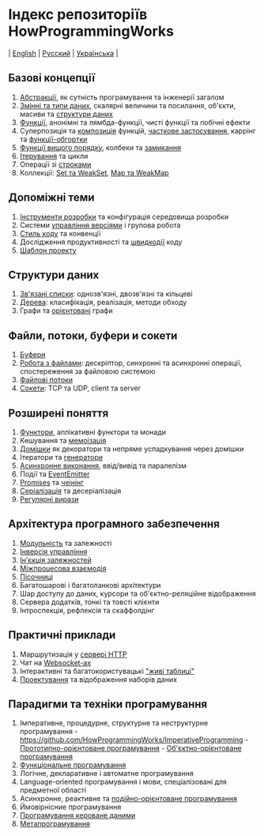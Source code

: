 # Індекс репозиторіїв HowProgrammingWorks
| [English](README.md) | [Русский](README.ru.md) | [Українська](README.ua.md) |

## Базові концепції

  1. [Абстракції](https://github.com/HowProgrammingWorks/Abstractions), як
  сутність програмування та інженерії загалом
  2. [Змінні та типи даних](https://github.com/HowProgrammingWorks/DataTypes),
  скалярні величини та посилання, об'єкти, масиви та
  [структури даних](https://github.com/HowProgrammingWorks/DataStructures)
  3. [Функції](https://github.com/HowProgrammingWorks/Function),
  анонімні та лямбда-функції, чисті функції та побічні ефекти
  4. Суперпозиція та
  [композиція](https://github.com/HowProgrammingWorks/Composition) функцій,
  [часткове застосування](https://github.com/HowProgrammingWorks/PartialApplication),
  каррінг та [функції-обгортки](https://github.com/HowProgrammingWorks/Wrapper)
  5. [Функції вищого порядку](https://github.com/HowProgrammingWorks/HigherOrderFunction),
  колбеки та [замикання](https://github.com/HowProgrammingWorks/Closure)
  6. [Ітерування](https://github.com/HowProgrammingWorks/Iteration) та цикли
  7. Операції зі [строками](https://github.com/HowProgrammingWorks/String)
  8. Коллекції: [Set та WeakSet](https://github.com/HowProgrammingWorks/Set),
  [Map та WeakMap](https://github.com/HowProgrammingWorks/KeyValue)

## Допоміжні теми

  1. [Інструменти розробки](https://github.com/HowProgrammingWorks/Tools)
  та конфігурація середовища розробки
  2. Системи [управління версіями](https://github.com/HowProgrammingWorks/VersionControl)
  і групова робота
  3. [Стиль коду](https://github.com/HowProgrammingWorks/CodeStyle) та конвенції
  4. Дослідження продуктивності та
  [швидкодії](https://github.com/HowProgrammingWorks/Benchmark) коду
  5. [Шаблон проекту](https://github.com/HowProgrammingWorks/Project)

## Структури даних

  1. [Зв'язані списки](https://github.com/HowProgrammingWorks/LinkedList):
  однозв'язні, двозв'язні та кільцеві
  2. [Дерева](https://github.com/HowProgrammingWorks/Trees):
  класифікація, реалізація, методи обходу
  3. Графи та [орієнтовані](https://github.com/HowProgrammingWorks/DirectedGraph)
  графи

## Файли, потоки, буфери и сокети

  1. [Буфери](https://github.com/HowProgrammingWorks/Buffers)
  2. [Робота з файлами](https://github.com/HowProgrammingWorks/Files):
  дескріптор, синхронні та асинхронні операції, спостереження за файловою системою
  3. [Файлові потоки](https://github.com/HowProgrammingWorks/Streams)
  4. [Сокети](https://github.com/HowProgrammingWorks/Socket):
  TCP та UDP, client та server

## Розширені поняття

  1. [Функтори](https://github.com/HowProgrammingWorks/Functor), аплікативні
  функтори та монади
  2. Кешування та [мемоізація](https://github.com/HowProgrammingWorks/Memoization)
  3. [Домішки](https://github.com/HowProgrammingWorks/Mixin) як декоратори та
  непряме успадкування через домішки
  4. Ітератори та [генератори](https://github.com/HowProgrammingWorks/Generator)
  5. [Асинхронне виконання](https://github.com/HowProgrammingWorks/AsynchronousProgramming),
  ввід/вивід та паралелізм
  6. Події та [EventEmitter](https://github.com/HowProgrammingWorks/EventEmitter)
  7. [Promises](https://github.com/HowProgrammingWorks/Promise) та
  [чеінінг](https://github.com/HowProgrammingWorks/Chaining)
  8. [Серіалізація](https://github.com/HowProgrammingWorks/Serialization) та
  десеріалізація
  9. [Регулярні вирази](https://github.com/HowProgrammingWorks/RegExp)

## Архітектура програмного забезпечення

  1. [Модульність](https://github.com/HowProgrammingWorks/Modularity) та
  залежності
  2. [Інверсія управління](https://github.com/HowProgrammingWorks/InversionOfControl)
  3. [Ін'єкція залежностей](https://github.com/HowProgrammingWorks/DependencyInjection)
  4. [Міжпроцесова взаємодія](https://github.com/HowProgrammingWorks/InterProcessCommunication)
  5. [Пісочниці](https://github.com/HowProgrammingWorks/Sandboxes)
  6. Багатошарові і багатоланкові архітектури
  7. Шар доступу до даних, курсори та об'єктно-реляційне відображення
  8. Сервера додатків, тонкі та товсті клієнти
  9. Інтроспекція, рефлексія та скаффолдінг

## Практичні приклади

  1. Маршрутизація у [сервері HTTP](https://github.com/HowProgrammingWorks/NodeServer)
  2. Чат на [Websocket-ах](https://github.com/HowProgrammingWorks/WebsocketChat)
  3. Інтерактивні та багатокористувацькі
  ["живі таблиці"](https://github.com/HowProgrammingWorks/LiveTable)
  4. [Проектування](https://github.com/HowProgrammingWorks/Projection)
  та відображення наборів даних

## Парадигми та техніки програмування

  1. Імперативне, процедурне, структурне та неструктурне програмування
    - https://github.com/HowProgrammingWorks/ImperativeProgramming
    - [Прототипно-орієнтоване програмування](https://github.com/HowProgrammingWorks/PrototypeOrientedProgramming)
    - [Об'єктно-орієнтоване програмування](https://github.com/HowProgrammingWorks/ObjectOrientedProgramming)
  2. [Функціональне програмування](https://github.com/HowProgrammingWorks/FunctionalProgramming)
  3. Логічне, декларативне і автоматне програмування
  4. Language-oriented програмування і мови, спеціалізовані для предметної області
  5. Асинхронне, реактивне та
  [подійно-орієнтоване програмування](https://github.com/HowProgrammingWorks/EventDrivenProgramming)
  6. Ймовірнісние програмування
  7. [Програмування кероване даними](https://github.com/HowProgrammingWorks/DataDrivenProgramming)
  8. [Метапрограмування](https://github.com/HowProgrammingWorks/Metaprogramming)

